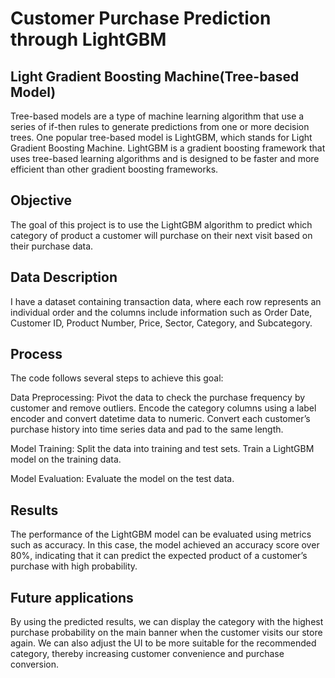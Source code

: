 # Customer Purchase Prediction through LightGBM
## Light Gradient Boosting Machine(Tree-based Model)
Tree-based models are a type of machine learning algorithm that use a series of if-then rules to generate predictions from one or more decision trees. One popular tree-based model is LightGBM, which stands for Light Gradient Boosting Machine. LightGBM is a gradient boosting framework that uses tree-based learning algorithms and is designed to be faster and more efficient than other gradient boosting frameworks.

## Objective
The goal of this project is to use the LightGBM algorithm to predict which category of product a customer will purchase on their next visit based on their purchase data.

## Data Description
I have a dataset containing transaction data, where each row represents an individual order and the columns include information such as Order Date, Customer ID, Product Number, Price, Sector, Category, and Subcategory.

## Process
The code follows several steps to achieve this goal:

Data Preprocessing: Pivot the data to check the purchase frequency by customer and remove outliers. Encode the category columns using a label encoder and convert datetime data to numeric. Convert each customer’s purchase history into time series data and pad to the same length.

Model Training: Split the data into training and test sets. Train a LightGBM model on the training data.

Model Evaluation: Evaluate the model on the test data. 

## Results
The performance of the LightGBM model can be evaluated using metrics such as accuracy. In this case, the model achieved an accuracy score over 80%, indicating that it can predict the expected product of a customer’s purchase with high probability. 

## Future applications
By using the predicted results, we can display the category with the highest purchase probability on the main banner when the customer visits our store again. We can also adjust the UI to be more suitable for the recommended category, thereby increasing customer convenience and purchase conversion.
